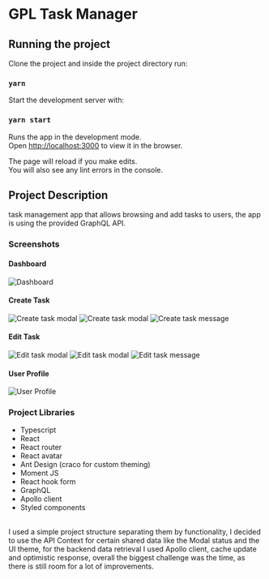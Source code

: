 # GPL Task Manager

## Running the project

Clone the project and inside the project directory run:

### `yarn`

Start the development server with:

### `yarn start`

Runs the app in the development mode.\
Open [http://localhost:3000](http://localhost:3000) to view it in the browser.

The page will reload if you make edits.\
You will also see any lint errors in the console.

## Project Description

task management app that allows browsing and add tasks to users, the app is using the provided GraphQL API.

### Screenshots

#### Dashboard

![Dashboard](https://i.ibb.co/27rK1xb/Dashboard.png)

#### Create Task

![Create task modal](https://i.ibb.co/7RZ08x1/create-task-modal.png)
![Create task modal](https://i.ibb.co/25vwhk3/create-task-modal-form.png)
![Create task message](https://i.ibb.co/9rmLBC2/create-task-message.png)

#### Edit Task

![Edit task modal](https://i.ibb.co/GTj5qkH/edit-task-modal.png)
![Edit task modal](https://i.ibb.co/vZfysLn/edit-task-modal-forms.png)
![Edit task message](https://i.ibb.co/xSBTmvk/task-updated-message.png)

#### User Profile

![User Profile](https://i.ibb.co/9hH8BBs/user-profile.png)

### Project Libraries

- Typescript
- React
- React router
- React avatar
- Ant Design (craco for custom theming)
- Moment JS
- React hook form
- GraphQL
- Apollo client
- Styled components

<br/>
I used a simple project structure separating them by functionality, I decided to use the API Context for certain shared data like the Modal status and the UI theme, for the backend data retrieval I used Apollo client, cache update and optimistic response, overall the biggest challenge was the time, as there is still room for a lot of improvements.
